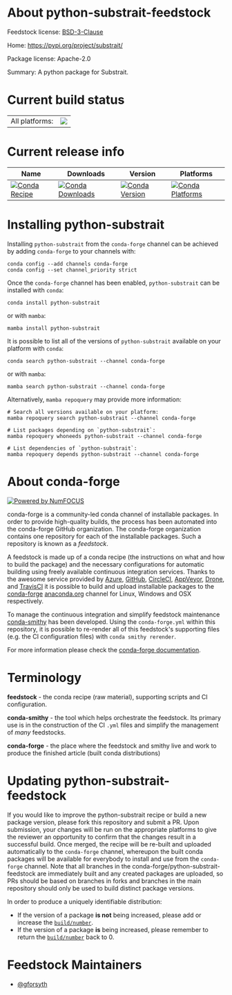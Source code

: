 About python-substrait-feedstock
================================

Feedstock license: [BSD-3-Clause](https://github.com/conda-forge/python-substrait-feedstock/blob/main/LICENSE.txt)

Home: https://pypi.org/project/substrait/

Package license: Apache-2.0

Summary: A python package for Substrait.

Current build status
====================


<table><tr><td>All platforms:</td>
    <td>
      <a href="https://dev.azure.com/conda-forge/feedstock-builds/_build/latest?definitionId=19673&branchName=main">
        <img src="https://dev.azure.com/conda-forge/feedstock-builds/_apis/build/status/python-substrait-feedstock?branchName=main">
      </a>
    </td>
  </tr>
</table>

Current release info
====================

| Name | Downloads | Version | Platforms |
| --- | --- | --- | --- |
| [![Conda Recipe](https://img.shields.io/badge/recipe-python--substrait-green.svg)](https://anaconda.org/conda-forge/python-substrait) | [![Conda Downloads](https://img.shields.io/conda/dn/conda-forge/python-substrait.svg)](https://anaconda.org/conda-forge/python-substrait) | [![Conda Version](https://img.shields.io/conda/vn/conda-forge/python-substrait.svg)](https://anaconda.org/conda-forge/python-substrait) | [![Conda Platforms](https://img.shields.io/conda/pn/conda-forge/python-substrait.svg)](https://anaconda.org/conda-forge/python-substrait) |

Installing python-substrait
===========================

Installing `python-substrait` from the `conda-forge` channel can be achieved by adding `conda-forge` to your channels with:

```
conda config --add channels conda-forge
conda config --set channel_priority strict
```

Once the `conda-forge` channel has been enabled, `python-substrait` can be installed with `conda`:

```
conda install python-substrait
```

or with `mamba`:

```
mamba install python-substrait
```

It is possible to list all of the versions of `python-substrait` available on your platform with `conda`:

```
conda search python-substrait --channel conda-forge
```

or with `mamba`:

```
mamba search python-substrait --channel conda-forge
```

Alternatively, `mamba repoquery` may provide more information:

```
# Search all versions available on your platform:
mamba repoquery search python-substrait --channel conda-forge

# List packages depending on `python-substrait`:
mamba repoquery whoneeds python-substrait --channel conda-forge

# List dependencies of `python-substrait`:
mamba repoquery depends python-substrait --channel conda-forge
```


About conda-forge
=================

[![Powered by
NumFOCUS](https://img.shields.io/badge/powered%20by-NumFOCUS-orange.svg?style=flat&colorA=E1523D&colorB=007D8A)](https://numfocus.org)

conda-forge is a community-led conda channel of installable packages.
In order to provide high-quality builds, the process has been automated into the
conda-forge GitHub organization. The conda-forge organization contains one repository
for each of the installable packages. Such a repository is known as a *feedstock*.

A feedstock is made up of a conda recipe (the instructions on what and how to build
the package) and the necessary configurations for automatic building using freely
available continuous integration services. Thanks to the awesome service provided by
[Azure](https://azure.microsoft.com/en-us/services/devops/), [GitHub](https://github.com/),
[CircleCI](https://circleci.com/), [AppVeyor](https://www.appveyor.com/),
[Drone](https://cloud.drone.io/welcome), and [TravisCI](https://travis-ci.com/)
it is possible to build and upload installable packages to the
[conda-forge](https://anaconda.org/conda-forge) [anaconda.org](https://anaconda.org/)
channel for Linux, Windows and OSX respectively.

To manage the continuous integration and simplify feedstock maintenance
[conda-smithy](https://github.com/conda-forge/conda-smithy) has been developed.
Using the ``conda-forge.yml`` within this repository, it is possible to re-render all of
this feedstock's supporting files (e.g. the CI configuration files) with ``conda smithy rerender``.

For more information please check the [conda-forge documentation](https://conda-forge.org/docs/).

Terminology
===========

**feedstock** - the conda recipe (raw material), supporting scripts and CI configuration.

**conda-smithy** - the tool which helps orchestrate the feedstock.
                   Its primary use is in the construction of the CI ``.yml`` files
                   and simplify the management of *many* feedstocks.

**conda-forge** - the place where the feedstock and smithy live and work to
                  produce the finished article (built conda distributions)


Updating python-substrait-feedstock
===================================

If you would like to improve the python-substrait recipe or build a new
package version, please fork this repository and submit a PR. Upon submission,
your changes will be run on the appropriate platforms to give the reviewer an
opportunity to confirm that the changes result in a successful build. Once
merged, the recipe will be re-built and uploaded automatically to the
`conda-forge` channel, whereupon the built conda packages will be available for
everybody to install and use from the `conda-forge` channel.
Note that all branches in the conda-forge/python-substrait-feedstock are
immediately built and any created packages are uploaded, so PRs should be based
on branches in forks and branches in the main repository should only be used to
build distinct package versions.

In order to produce a uniquely identifiable distribution:
 * If the version of a package **is not** being increased, please add or increase
   the [``build/number``](https://docs.conda.io/projects/conda-build/en/latest/resources/define-metadata.html#build-number-and-string).
 * If the version of a package **is** being increased, please remember to return
   the [``build/number``](https://docs.conda.io/projects/conda-build/en/latest/resources/define-metadata.html#build-number-and-string)
   back to 0.

Feedstock Maintainers
=====================

* [@gforsyth](https://github.com/gforsyth/)

